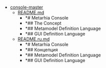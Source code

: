 - <a href = "E:\Node_projects\Node_Way\ArchivTSH_2\ArhivMetarhia_2\console-master\cat.console-master\dir.console-master.md">console-master</a>
    - <a href = "E:\Node_projects\Node_Way\ArchivTSH_2\ArhivMetarhia_2\console-master\README.md">README.md</a>
        - *# Metarhia Console
        - *## The Concept
        - *## Metamodel Definition Language
        - *## GUI Definition Language
    - <a href = "E:\Node_projects\Node_Way\ArchivTSH_2\ArhivMetarhia_2\console-master\README.ru.md">README.ru.md</a>
        - *# Metarhia Console
        - *## Концепция
        - *## Metamodel Definition Language
        - *## GUI Definition Language
